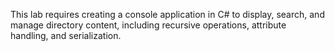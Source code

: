 This lab requires creating a console application in C# to display, search, and manage directory content, including recursive operations, attribute handling, and serialization.
